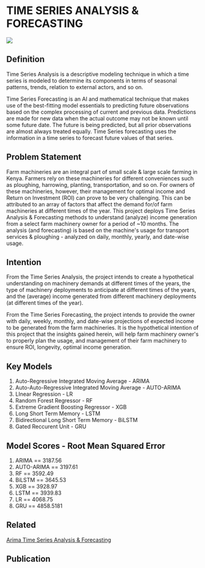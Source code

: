 # TIME SERIES ANALYSIS & FORECASTING
<img src='https://lh3.googleusercontent.com/O8eMhAKwmjlpFE3iDlj9U42j8Yo2JsynnO6VrehuiYTqp2mWaUW3JOzdhBnR2s9DM-bKilvai7CC7e8rjBSnixUXN3zwBE0DpUnY3JEHpdIbhOg4Wa2keJ5ZaOqwknKoPwDI9XwZ3WgyorhptIPpxoj_K3-fmld6AGgxXmZ67pjCvrPe4vvn105ICjccn1lYGtfoHKusUU2kaco7O1tnPLfhapwXKVw8I9Zel1IKavx8LCU3ZnUQBlRpu0XFBgRRb8t_0swJF4gmbJy9SKg3YMfqlMpRR60qoj-w6-m1XxF1MGowaUz8hPDmXUpvTBfEQLASBGql6UInkP2HQFHvZCNE3XKC409GCvDDTTAcsSVHNQGdtw-lyg4pfdn8smj3e7Mc8vRmp5Bbqwl04QPQsPmC886jyxnO9D2cA2kVS-1t9LsQqbhgdeFqwaR-0LUjpi_Jw3gmhUgOW34kFKfQzxUqL70ZOjbKazOUeUwMvYUX1E-vKfCUvfMjIndFggTdbC047doWj6Ne-Bz_ZOm8qUFj1WR1pcBQMU8xDgT5w4nslfUKxQbFXW8xZ0XisiPfl5XczQxERGXc0PjhtvBCuKBBdljxmAZ_ANLz9Yt7DuZA-RD2d2Jj0W-ttSIDOkAGJ7gPFKbCcLnH9ak8UfvdIwwL4U40-K7Lki2BdqLbjkhFetHFVYZ_oX9d9VHsLtcNWbPwDIF6-tySqPk60rvJgaJbyo3CoWce_Jn2rjGXKlmQpY1ouFdDGHHJYZzwZVhdFPcFaxzTmfEN7X1Fv3aajwNg8f0mHQfb1v5fknk52GKc3_sVqB7xoI-xWc8A0e_XP23ngLUvp4VbjpMQW6d9F3XykEtXvkPqNXiz9w47xSH8oudZWj6jCH1-mod3gE2g0itSXP-HTJ1hV7Ln22oK-37YfeG_dLpKwrP5NYmWAErZ5c3Km5zDaaV21nQFEqAVUOSbPleYcT8VdfiWtE0=w498-h663-no?authuser=0'/>

## Definition

Time Series Analysis is a descriptive modeling technique in which a time series is modeled to determine its components in terms of seasonal patterns, trends, relation to 
external actors, and so on. 

Time Series Forecasting is an AI and mathematical technique that makes use of the best-fitting model essentials to predicting future observations based on the complex 
processing of current and previous data. Predictions are made for new data when the actual outcome may not be known until some future date. The future is being predicted, 
but all prior observations are almost always treated equally. Time Series forecasting uses the information in a time series to forecast future values of that series.

## Problem Statement

Farm machineries are an integral part of small scale & large scale farming in Kenya. Farmers rely on these machineries for different conveniences such as ploughing, harrowing, planting, transportation, and so on. For owners of these machineries, however, their management for optimal income and Return on Investment (ROI) can prove 
to be very challenging. This can be attributed to an array of factors that affect the demand for/of farm machineries at different times of the year.
This project deploys Time Series Analysis & Forecasting methods to understand (analyze) income generation from a select farm machinery owner for a period of ~10 months. 
The analysis (and forecasting) is based on the machine's usage for transport services & ploughing - analyzed on daily, monthly, yearly, and date-wise usage. 

## Intention 

From the Time Series Analysis, the project intends to create a hypothetical understanding on machinery demands at different times of the years, the type of machinery 
deployments to anticipate at different times of the years, and the (average) income generated from different machinery deployments (at different times of the year).

From the Time Series Forecasting, the project intends to provide the owner with daily, weekly, monthly, and date-wise projections of expected income to be generated
from the farm machineries. 
It is the hypothetical intention of this project that the insights gained herein, will help farm machinery owner's to properly plan the usage, and management of their 
farm machinery to ensure ROI, longevity, optimal income generation. 

## Key Models

<ol>
  <li>Auto-Regressive Integrated Moving Average - ARIMA</li/>
  <li>Auto-Auto-Regressive Integrated Moving Average - AUTO-ARIMA</li/>
  <li>LInear Regression - LR</li/>
  <li>Random Forest Regressor - RF</li/>
  <li>Extreme Gradient Boosting Regressor - XGB</li/>
  <li>Long Short Term Memory - LSTM</li>
  <li> Bidirectional Long Short Term Memory - BiLSTM </li/>
  <li> Gated Reccurent Unit - GRU </li/>
</ol/>

## Model Scores - Root Mean Squared Error 

<ol>
  <li>ARIMA       ==    3187.56</li/>
  <li>AUTO-ARIMA  ==    3197.61</li/>
  <li>RF          ==    3592.49</li/>
  <li>BiLSTM      ==    3645.53</li/>
  <li>XGB         ==    3928.97</li/>
  <li>LSTM        ==    3939.83</li/>
  <li>LR          ==    4068.75</li/>
  <li>GRU         ==    4858.5181</li/>
 
</ol/>

## Related
<a href src='https://github.com/wessware/ARIMA_TIME_SERIES_FORECASTING'>Arima Time Series Analysis & Forecasting </a>
## Publication
